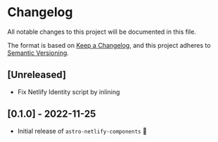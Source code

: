 # Changelog

All notable changes to this project will be documented in this file.

The format is based on [Keep a Changelog](https://keepachangelog.com/en/1.0.0/),
and this project adheres to [Semantic Versioning](https://semver.org/spec/v2.0.0.html).

## [Unreleased]

- Fix Netlify Identity script by inlining

## [0.1.0] - 2022-11-25

- Initial release of `astro-netlify-components` 🎉

